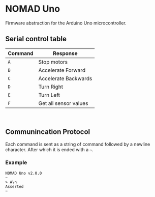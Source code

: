 # NOMAD Uno

Firmware abstraction for the Arduino Uno microcontroller.

## Serial control table

| Command | Response |
| --- | --- |
| `A` | Stop motors |
| `B` | Accelerate Forward |
| `C` | Accelerate Backwards |
| `D` | Turn Right |
| `E` | Turn Left |
| `F` | Get all sensor values |

&nbsp;

## Communincation Protocol

Each command is sent as a string of command followed by a newline character. After which it is ended with a `~`.

### Example 

```text
NOMAD Uno v2.0.0
~
> A\n
Asserted
~
```
